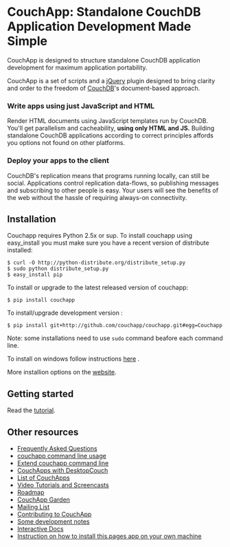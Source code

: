 # CouchApp: Standalone CouchDB Application Development Made Simple

CouchApp is designed to structure standalone CouchDB application development for maximum application portability.

CouchApp is a set of scripts and a [jQuery](http://jquery.com) plugin designed  to bring clarity and order to the freedom of [CouchDB](http://couchdb.org)'s document-based approach.

### Write apps using just JavaScript and HTML

Render HTML documents using JavaScript templates run by CouchDB. You'll get parallelism and cacheability, **using only HTML and JS.** Building standalone CouchDB applications according to correct principles affords you options not found on other platforms.

### Deploy your apps to the client

CouchDB's replication means that programs running locally, can still be social. Applications control replication data-flows, so publishing messages and subscribing to other people is easy. Your users will see the benefits of the web without the hassle of requiring always-on connectivity.

## Installation

Couchapp requires Python 2.5x or sup. To install couchapp using
easy_install you must make sure you have a recent version of distribute installed:

    $ curl -O http://python-distribute.org/distribute_setup.py
    $ sudo python distribute_setup.py
    $ easy_install pip

To install or upgrade to the latest released version of couchapp:

    $ pip install couchapp

To install/upgrade development version :
   
    $ pip install git+http://github.com/couchapp/couchapp.git#egg=Couchapp

Note: some installations need to use `sudo` command beafore each command line.

To install on windows follow instructions
[here](http://www.couchapp.org/page/windows-python-installers) .

More installion options on the
[website](http://www.couchapp.org/page/installing).

## Getting started

Read the [tutorial](http://www.couchapp.org/page/getting-started).

## Other resources

* [Frequently Asked Questions](http://couchapp.org/page/faq)
* [couchapp command line usage](http://couchapp.org/page/couchapp-usage)
* [Extend couchapp command line](http://couchapp.org/page/couchapp-extend)
* [CouchApps with DesktopCouch](http://couchapp.org/page/desktopcouch)
* [List of CouchApps](http://couchapp.org/page/list-of-couchapps)
* [Video Tutorials and Screencasts](http://couchapp.org/page/videos)
* [Roadmap](http://couchapp.org/page/roadmap)
* [CouchApp Garden](http://couchapp.org/page/garden)
* [Mailing List](http://groups.google.com/group/couchapp)
* [Contributing to CouchApp](http://couchapp.org/page/how-to-contribute)
* [Some development notes](http://couchapp.org/page/development-notes)
* [Interactive Docs](http://couchapp.couchone.com/docs/_design/docs/index.html)
* [Instruction on how to install this.pages app on your own machine](http://couchapp.org/page/pages-install)

